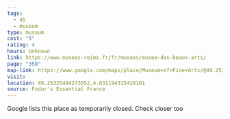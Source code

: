 ```yaml
---
tags:
  - 4S
  - museum
type: museum
cost: "5"
rating: 4
hours: Unknown
link: https://www.musees-reims.fr/fr/musees/musee-des-beaux-arts/
page: "358"
map-link: https://www.google.com/maps/place/Museum+of+Fine+Arts/@49.2530495,4.0259267,17z/data=!3m1!4b1!4m6!3m5!1s0x47e975a93517eaf3:0x3eae6368271d1bde!8m2!3d49.2530461!4d4.0307976!16s%2Fm%2F0gg8v_l?entry=ttu&g_ep=EgoyMDI0MDkxOC4xIKXMDSoASAFQAw%3D%3D
visit: 
location: 49.25325404273552,4.031194315428101
source: Fodor's Essential France
---
```

Google lists this place as temporarily closed. Check closer too